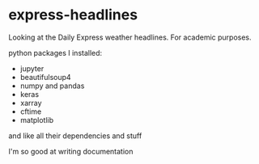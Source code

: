 # express-headlines
Looking at the Daily Express weather headlines. For academic purposes.

python packages I installed:
- jupyter 
- beautifulsoup4
- numpy and pandas
- keras
- xarray
- cftime
- matplotlib

and like all their dependencies and stuff

I'm so good at writing documentation
